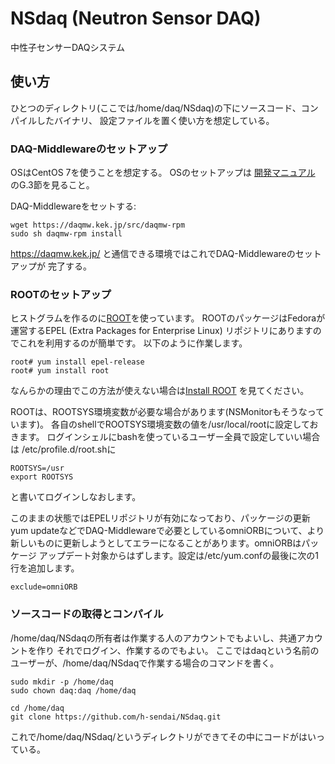 # NSdaq (Neutron Sensor DAQ)

中性子センサーDAQシステム

## 使い方

ひとつのディレクトリ(ここでは/home/daq/NSdaq)の下にソースコード、コンパイルしたバイナリ、
設定ファイルを置く使い方を想定している。

### DAQ-Middlewareのセットアップ

OSはCentOS 7を使うことを想定する。
OSのセットアップは [開発マニュアル](https://daqmw.kek.jp/docs/DAQ-Middleware-1.4.4-DevManual.pdf)
のG.3節を見ること。

DAQ-Middlewareをセットする:

```
wget https://daqmw.kek.jp/src/daqmw-rpm
sudo sh daqmw-rpm install
```

https://daqmw.kek.jp/ と通信できる環境ではこれでDAQ-Middlewareのセットアップが
完了する。

### ROOTのセットアップ

ヒストグラムを作るのに[ROOT](https://root.cern/)を使っています。
ROOTのパッケージはFedoraが運営するEPEL (Extra Packages for Enterprise Linux)
リポジトリにありますのでこれを利用するのが簡単です。
以下のように作業します。
```
root# yum install epel-release
root# yum install root
```
なんらかの理由でこの方法が使えない場合は[Install ROOT](https://root.cern/install/)
を見てください。

ROOTは、ROOTSYS環境変数が必要な場合があります(NSMonitorもそうなっています)。
各自のshellでROOTSYS環境変数の値を/usr/local/rootに設定しておきます。
ログインシェルにbashを使っているユーザー全員で設定していい場合は
/etc/profile.d/root.shに

```
ROOTSYS=/usr
export ROOTSYS
```

と書いてログインしなおします。

このままの状態ではEPELリポジトリが有効になっており、パッケージの更新
yum updateなどでDAQ-Middlewareで必要としているomniORBについて、より
新しいものに更新しようとしてエラーになることがあります。omniORBはパッケージ
アップデート対象からはずします。設定は/etc/yum.confの最後に次の1行を追加します。
```
exclude=omniORB
```

### ソースコードの取得とコンパイル

/home/daq/NSdaqの所有者は作業する人のアカウントでもよいし、共通アカウントを作り
それでログイン、作業するのでもよい。
ここではdaqという名前のユーザーが、/home/daq/NSdaqで作業する場合のコマンドを書く。

```
sudo mkdir -p /home/daq
sudo chown daq:daq /home/daq

cd /home/daq
git clone https://github.com/h-sendai/NSdaq.git
```

これで/home/daq/NSdaq/というディレクトリができてその中にコードがはいっている。
